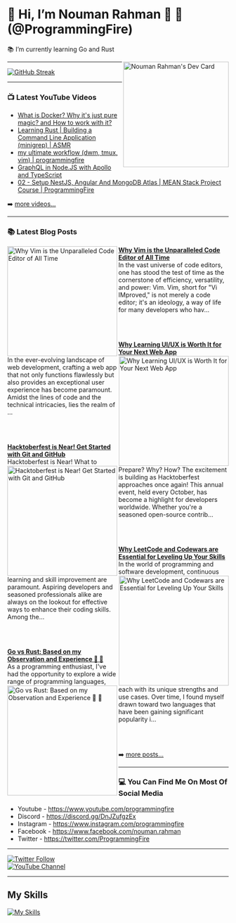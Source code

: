 # 👋 Hi, I’m Nouman Rahman 🚀 🤖 (@ProgrammingFire)
📚 I’m currently learning Go and Rust

<div align="left">
  <a href="https://app.daily.dev/programmingfire"><img align="right" width="240" src="https://api.daily.dev/devcards/86dba213ca724d5892a77340b0410d32.png?r=jab" alt="Nouman Rahman's Dev Card"/></a>
</div>

---

 [![GitHub Streak](https://streak-stats.demolab.com?user=programmingfire&theme=catppuccin-mocha)](https://git.io/streak-stats) 

---

### 📺 Latest YouTube Videos

<!-- YOUTUBE:START -->
- [What is Docker? Why it&#39;s just pure magic? and How to work with it?](https://www.youtube.com/watch?v=8aX13HFghCc)
- [Learning Rust | Building a Command Line Application &lpar;minigrep&rpar; | ASMR](https://www.youtube.com/watch?v=1E6cDAm38YY)
- [my ultimate workflow &lpar;dwm, tmux, vim&rpar; | programmingfire](https://www.youtube.com/watch?v=LVEqwUCeRKc)
- [GraphQL in Node.JS with Apollo and TypeScript](https://www.youtube.com/watch?v=ScvRw00L-5w)
- [02 - Setup NestJS, Angular And MongoDB Atlas | MEAN Stack Project Course | ProgrammingFire](https://www.youtube.com/watch?v=PffxVIxLGMU)
<!-- YOUTUBE:END -->

➡️ [more videos...](https://youtube.com/c/ProgrammingFire)

---

### 📚 Latest Blog Posts

<!-- HASHNODE_BLOG:START -->
<p align="left">
<a href="https://programmingfire.com/why-vim-is-the-unparalleled-code-editor-of-all-time" title="Why Vim is the Unparalleled Code Editor of All Time"><img src="https://cdn.hashnode.com/res/hashnode/image/upload/v1692116569202/8b9cd45f-5bc3-4385-a0e6-7347897d64c6.png" alt="Why Vim is the Unparalleled Code Editor of All Time" width="250px" align="left" /></a>
<a href="https://programmingfire.com/why-vim-is-the-unparalleled-code-editor-of-all-time" title="Why Vim is the Unparalleled Code Editor of All Time"><strong>Why Vim is the Unparalleled Code Editor of All Time</strong></a>
<br/> In the vast universe of code editors, one has stood the test of time as the cornerstone of efficiency, versatility, and power: Vim. Vim, short for "Vi IMproved," is not merely a code editor; it's an ideology, a way of life for many developers who hav... </p> <br/> <br/>
<p align="left">
<a href="https://programmingfire.com/why-learning-uiux-is-worth-it-for-your-next-web-app" title="Why Learning UI/UX is Worth It for Your Next Web App"><img src="https://cdn.hashnode.com/res/hashnode/image/upload/v1691930635206/068b7e59-bcf9-4239-bcdd-e9d1fca9f791.png" alt="Why Learning UI/UX is Worth It for Your Next Web App" width="250px" align="right" /></a>
<a href="https://programmingfire.com/why-learning-uiux-is-worth-it-for-your-next-web-app" title="Why Learning UI/UX is Worth It for Your Next Web App"><strong>Why Learning UI/UX is Worth It for Your Next Web App</strong></a>
<br/> In the ever-evolving landscape of web development, crafting a web app that not only functions flawlessly but also provides an exceptional user experience has become paramount. Amidst the lines of code and the technical intricacies, lies the realm of ... </p> <br/> <br/>
<p align="left">
<a href="https://programmingfire.com/hacktoberfest-is-near-get-started-with-git-and-github" title="Hacktoberfest is Near! Get Started with Git and GitHub"><img src="https://cdn.hashnode.com/res/hashnode/image/upload/v1691678533924/360aff0e-4d5c-4cda-bbf7-3e34aa7ae8a8.png" alt="Hacktoberfest is Near! Get Started with Git and GitHub" width="250px" align="left" /></a>
<a href="https://programmingfire.com/hacktoberfest-is-near-get-started-with-git-and-github" title="Hacktoberfest is Near! Get Started with Git and GitHub"><strong>Hacktoberfest is Near! Get Started with Git and GitHub</strong></a>
<br/> Hacktoberfest is Near! What to Prepare? Why? How?
The excitement is building as Hacktoberfest approaches once again! This annual event, held every October, has become a highlight for developers worldwide. Whether you're a seasoned open-source contrib... </p> <br/> <br/>
<p align="left">
<a href="https://programmingfire.com/why-leetcode-and-codewars-are-essential-for-leveling-up-your-skills" title="Why LeetCode and Codewars are Essential for Leveling Up Your Skills"><img src="https://cdn.hashnode.com/res/hashnode/image/upload/v1691421676494/d46525e4-a450-4cc3-8c3b-5c44d088d1ad.png" alt="Why LeetCode and Codewars are Essential for Leveling Up Your Skills" width="250px" align="right" /></a>
<a href="https://programmingfire.com/why-leetcode-and-codewars-are-essential-for-leveling-up-your-skills" title="Why LeetCode and Codewars are Essential for Leveling Up Your Skills"><strong>Why LeetCode and Codewars are Essential for Leveling Up Your Skills</strong></a>
<br/> In the world of programming and software development, continuous learning and skill improvement are paramount. Aspiring developers and seasoned professionals alike are always on the lookout for effective ways to enhance their coding skills. Among the... </p> <br/> <br/>
<p align="left">
<a href="https://programmingfire.com/go-vs-rust-based-on-my-observation-and-experience" title="Go vs Rust: Based on my Observation and Experience 🦀 🚀"><img src="https://cdn.hashnode.com/res/hashnode/image/upload/v1690795374688/3e7ab4b7-317c-4a88-b824-f6710df83f09.png" alt="Go vs Rust: Based on my Observation and Experience 🦀 🚀" width="250px" align="left" /></a>
<a href="https://programmingfire.com/go-vs-rust-based-on-my-observation-and-experience" title="Go vs Rust: Based on my Observation and Experience 🦀 🚀"><strong>Go vs Rust: Based on my Observation and Experience 🦀 🚀</strong></a>
<br/> As a programming enthusiast, I've had the opportunity to explore a wide range of programming languages, each with its unique strengths and use cases. Over time, I found myself drawn toward two languages that have been gaining significant popularity i... </p> <br/> <br/>
<!-- HASHNODE_BLOG:END -->


➡️ [more posts...](https://programmingfire.com/)

---

### 💻 You Can Find Me On Most Of Social Media

* Youtube - https://www.youtube.com/programmingfire
* Discord - https://discord.gg/DnJZufgzEx
* Instagram - https://www.instagram.com/programmingfire
* Facebook - https://www.facebook.com/nouman.rahman
* Twitter - https://twitter.com/ProgrammingFire

---

[![Twitter Follow](https://img.shields.io/twitter/follow/ProgrammingFire?label=Follow%20On%20Twitter&style=social)](https://twitter.com/ProgrammingFire)
<br>
[![YouTube Channel](https://img.shields.io/youtube/channel/subscribers/UCWOD0-JKR1WfpEf_MhdY2pw?label=Subscribe%20On%20YouTube&style=social)](https://youtube.com/c/ProgrammingFire)

---

## My Skills
[![My Skills](https://skillicons.dev/icons?i=dotnet,cs,js,ts,html,css,wasm,git,vscode,docker,kubernetes,redis,postgres,mongodb,md,linux,graphql,go,figma)](https://skillicons.dev)

